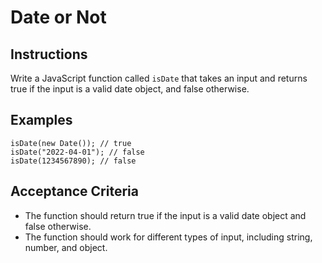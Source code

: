 # Date or Not

## Instructions

Write a JavaScript function called `isDate` that takes an input and returns true if the input is a valid date object, and false otherwise.

## Examples

```
isDate(new Date()); // true
isDate("2022-04-01"); // false
isDate(1234567890); // false
```

## Acceptance Criteria

- The function should return true if the input is a valid date object and false otherwise.
- The function should work for different types of input, including string, number, and object.

